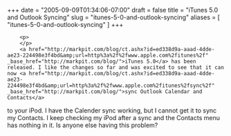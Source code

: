 +++
date = "2005-09-09T01:34:06-07:00"
draft = false
title = "iTunes 5.0 and Outlook Syncing"
slug = "itunes-5-0-and-outlook-syncing"
aliases = [
	"itunes-5-0-and-outlook-syncing"
]
+++

        
		<p>
		</p>
		<a href="http://markpit.com/blog/ct.ashx?id=ed338d9a-aaad-4dde-ae23-224498e3f4bd&amp;url=http%3a%2f%2fwww.apple.com%2fitunes%2f" _base_href="http://markpit.com/blog/">iTunes 5.0</a> has been released. I like the changes so far and was excited to see that it can now <a href="http://markpit.com/blog/ct.ashx?id=ed338d9a-aaad-4dde-ae23-224498e3f4bd&amp;url=http%3a%2f%2fwww.apple.com%2fitunes%2fsync%2f" _base_href="http://markpit.com/blog/">sync Outlook Calendar and Contacts</a>
to your iPod. I have the Calender sync working, but I cannot get it to
sync my Contacts. I keep checking my iPod after a sync and the Contacts
menu has nothing in it. Is anyone else having this problem?
      